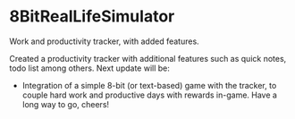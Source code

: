 # 8BitRealLifeSimulator
Work and productivity tracker, with added features. 

Created a productivity tracker with additional features such as quick notes, todo list among others. 
Next update will be:
- Integration of a simple 8-bit (or text-based) game with the tracker, to couple hard work and productive days with rewards in-game. Have a long way to go, cheers!
